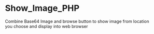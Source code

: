 # Show_Image_PHP
Combine Base64 Image and browse button to show image from location you choose and display into web browser
